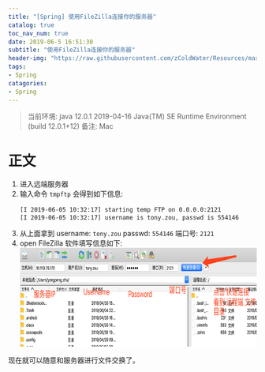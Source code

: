 ```yaml
---
title: "[Spring] 使用FileZilla连接你的服务器"
catalog: true
toc_nav_num: true
date: 2019-06-5 16:51:30
subtitle: "使用FileZilla连接你的服务器"
header-img: "https://raw.githubusercontent.com/zColdWater/Resources/master/Images/cover.jpg"
tags:
- Spring
catagories:
- Spring
---
```


> 当前环境: java 12.0.1 2019-04-16 Java(TM) SE Runtime Environment (build 12.0.1+12) 备注: Mac

正文
=======

1. 进入远端服务器
2. 输入命令 `tmpftp` 会得到如下信息:
    ```
    [I 2019-06-05 10:32:17] starting temp FTP on 0.0.0.0:2121
    [I 2019-06-05 10:32:17] username is tony.zou, passwd is 554146
    ```
3. 从上面拿到 username: `tony.zou` passwd: `554146` 端口号: `2121`
4. open FileZilla 软件填写信息如下: 
   <img src="https://raw.githubusercontent.com/zColdWater/Resources/master/Images/filezilla.png" height="200" />

现在就可以随意和服务器进行文件交换了。

